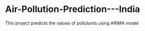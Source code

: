 # Air-Pollution-Prediction---India
This project predicts the values of pollutants using ARIMA model
